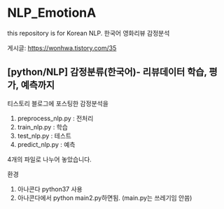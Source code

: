 # NLP_EmotionA
this repository is for Korean NLP.  한국어 영화리뷰 감정분석

게시글: https://wonhwa.tistory.com/35
## [python/NLP] 감정분류(한국어)- 리뷰데이터 학습, 평가, 예측까지
티스토리 블로그에 포스팅한 감정분석을

1. preprocess_nlp.py : 전처리
2. train_nlp.py : 학습
3. test_nlp.py : 테스트
4. predict_nlp.py : 예측

4개의 파일로 나누어 놓았습니다.

환경
1. 아나콘다 python37 사용
2. 아나콘다에서 python main2.py하면됨. (main.py는 쓰레기임 안씀)  
